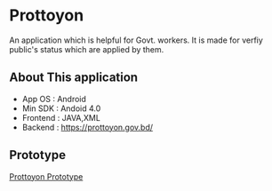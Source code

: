 # Prottoyon

<p> An application which is helpful for Govt. workers. It is made for verfiy public's status which are applied by them.</p>

## About This application
* App OS : Android
* Min SDK : Andoid 4.0
* Frontend : JAVA,XML
* Backend : https://prottoyon.gov.bd/

## Prototype

<a href="https://www.figma.com/proto/Kj4x4noBkfp7sgfqM2D0nD/%E0%A6%AA%E0%A7%8D%E0%A6%B0%E0%A6%A4%E0%A7%8D%E0%A6%AF%E0%A6%AF%E0%A6%BC%E0%A6%A8-%E0%A6%95%E0%A6%BE%E0%A6%89%E0%A6%A8%E0%A7%8D%E0%A6%B8%E0%A6%BF%E0%A6%B2%E0%A6%B0-%E0%A6%87%E0%A6%A8%E0%A7%8D%E0%A6%9F%E0%A6%BE%E0%A6%B0%E0%A6%AB%E0%A7%87%E0%A6%B8?scaling=scale-down&page-id=0%3A1&node-id=1%3A4858
">Prottoyon Prototype</a>

